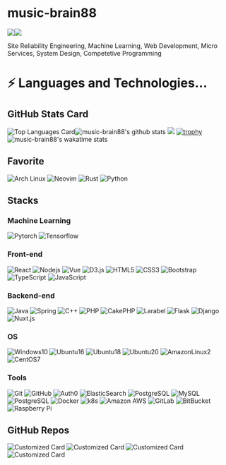 # music-brain88

![](https://komarev.com/ghpvc/?username=music-brain88)![](https://img.shields.io/twitter/follow/music_brain88?style=social)

Site Reliability Engineering, Machine Learning, Web Development, Micro Services, System Design, Competetive Programming

# ⚡ Languages and Technologies...

## GitHub Stats Card
![Top Languages Card](https://github-readme-stats.vercel.app/api/top-langs/?username=music-brain88&count_private=true&show_icons=true&layout=compact&theme=onedark&langs_count=20)![music-brain88's github stats](https://github-readme-stats.vercel.app/api?username=music-brain88&show_icons=true&theme=onedark)
![](https://github-profile-summary-cards.vercel.app/api/cards/profile-details?username=music-brain88&theme=solarized_dark)
[![trophy](https://github-profile-trophy.vercel.app/?username=music-brain88&theme=gruvbox)](https://github.com/ryo-ma/github-profile-trophy)
![music-brain88's wakatime stats](https://github-readme-stats.vercel.app/api/wakatime?username=music_brain88&show_icons=true&theme=onedark)

## Favorite

![Arch Linux](https://img.shields.io/badge/-ArchLinux-black?logo=Arch%20Linux)
![Neovim](https://img.shields.io/badge/-Neovim-black?logo=Neovim)
![Rust](https://img.shields.io/badge/-Rust-black?logo=rust)
![Python](https://img.shields.io/badge/-Python-black?logo=Python)

## Stacks

### Machine Learning
![Pytorch](https://img.shields.io/badge/-Pytorch-black?logo=pytorch)
![Tensorflow](https://img.shields.io/badge/-Tensorflow-black?logo=tensorflow)


### Front-end

![React](https://img.shields.io/badge/-React-black?logo=react)
![Nodejs](https://img.shields.io/badge/-Nodejs-black?logo=Node.js)
![Vue](https://img.shields.io/badge/-vue-232F3E?logo=vue.js)
![D3.js](https://img.shields.io/badge/-D3.js-black?logo=d3.js)
![HTML5](https://img.shields.io/badge/-HTML5-E34F26?logo=html5&logoColor=white)
![CSS3](https://img.shields.io/badge/-CSS3-1572B6?logo=css3)
![Bootstrap](https://img.shields.io/badge/-Bootstrap-563D7C?logo=bootstrap)
![TypeScript](https://img.shields.io/badge/-TypeScript-000000?logo=typescript)
![JavaScript](https://img.shields.io/badge/-JavaScript-black?logo=javascript)

### Backend-end
![Java](https://img.shields.io/badge/-java-007396?logo=java)
![Spring](https://img.shields.io/badge/-Spring-default?labelColor=white&logo=Spring)
![C++](https://img.shields.io/badge/-C++-00599C?logo=c)
![PHP](https://img.shields.io/badge/-PHP-777BB4?color=black&logo=php)
![CakePHP](https://img.shields.io/badge/-CakePHP-black?logo=CakePHP)
![Larabel](https://img.shields.io/badge/-Larabel-777BB4?labelColor=white&color=orange&logo=Laravel)
![Flask](https://img.shields.io/badge/-Flask-black?&logo=Flask)
![Django](https://img.shields.io/badge/-Djnago-black?&logo=Django)
![Nuxt.js](https://img.shields.io/badge/-Nuxt.js-00C58E?labelColor=white&logo=Nuxt.js)

### OS

![Windows10](https://img.shields.io/badge/-Windows10-4169E1?logo=windows)
![Ubuntu16](https://img.shields.io/badge/-Ubuntu16.04-black?logo=ubuntu)
![Ubuntu18](https://img.shields.io/badge/-Ubuntu18.04-black?logo=ubuntu)
![Ubuntu20](https://img.shields.io/badge/-Ubuntu20.04-black?logo=ubuntu)
![AmazonLinux2](https://img.shields.io/badge/-AmazonLinux2-black?logo=amazon)
![CentOS7](https://img.shields.io/badge/-CentOS7-262577?logo=centos)

### Tools

![Git](https://img.shields.io/badge/-Git-black?logo=git)
![GitHub](https://img.shields.io/badge/-GitHub-181717?logo=github)
![Auth0](https://img.shields.io/badge/-Auth0-181717?logo=auth0)
![ElasticSearch](https://img.shields.io/badge/-ElasticSearch-005571?logo=elasticsearch)
![PostgreSQL](https://img.shields.io/badge/-PostgreSQL-336791?logo=postgresql)
![MySQL](https://img.shields.io/badge/-MySQL-black?logo=mysql)
![PostgreSQL](https://img.shields.io/badge/-MongoDB-47A248?color=fedcba&logo=MongoDB)
![Docker](https://img.shields.io/badge/-Docker-black?logo=docker)
![k8s](https://img.shields.io/badge/-Kubernetes-326CE5?labelColor=white&logo=Kubernetes)
![Amazon AWS](https://img.shields.io/badge/Amazon%20AWS-232F3E?logo=amazon-aws)
![GitLab](https://img.shields.io/badge/-GitLab-FCA121?logo=gitlab)
![BitBucket](https://img.shields.io/badge/-BitBucket-darkblue?logo=bitbucket)
![Raspberry Pi](https://img.shields.io/badge/-Raspberry%20Pi-C51A4A?logo=Raspberry-Pi)


## GitHub Repos
![Customized Card](https://github-readme-stats.vercel.app/api/pin?username=music-brain88&repo=dotfiles&theme=onedark)
![Customized Card](https://github-readme-stats.vercel.app/api/pin?username=music-brain88&repo=environment&theme=onedark)
![Customized Card](https://github-readme-stats.vercel.app/api/pin?username=music-brain88&repo=ReNomIMG&theme=onedark)
![Customized Card](https://github-readme-stats.vercel.app/api/pin?username=music-brain88&repo=rust_study&theme=onedark)

